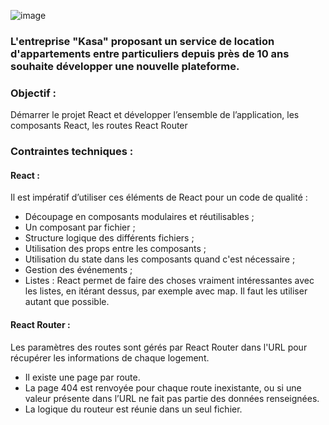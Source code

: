 ![image](https://user-images.githubusercontent.com/91601155/204242056-140cba50-2206-46b7-8954-f3dd24255da0.png)

### L'entreprise "Kasa" proposant un service de location d'appartements entre particuliers depuis près de 10 ans souhaite développer une nouvelle plateforme.

### Objectif : 
Démarrer le projet React et développer l’ensemble de l’application, les composants React, les routes React Router

### Contraintes techniques :
#### React :

Il est impératif d’utiliser ces éléments de React pour un code de qualité :
- Découpage en composants modulaires et réutilisables ;
- Un composant par fichier ;
- Structure logique des différents fichiers ;
- Utilisation des props entre les composants ;
- Utilisation du state dans les composants quand c'est nécessaire ;
- Gestion des événements ;
- Listes : React permet de faire des choses vraiment intéressantes avec
les listes, en itérant dessus, par exemple avec map. Il faut les utiliser
autant que possible.

#### React Router :

Les paramètres des routes sont gérés par React Router dans l'URL
pour récupérer les informations de chaque logement.
- Il existe une page par route.
- La page 404 est renvoyée pour chaque route inexistante, ou si une
valeur présente dans l’URL ne fait pas partie des données
renseignées.
- La logique du routeur est réunie dans un seul fichier.
